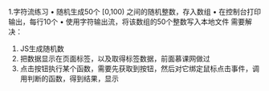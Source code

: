1.字符流练习
• 随机生成50个 [0,100) 之间的随机整数，存入数组
• 在控制台打印输出，每行10个
• 使用字符输出流，将该数组的50个整数写入本地文件
需要解决：
1. JS生成随机数
2. 把数据显示在页面标签，以及取得标签数据，前面慕课网做过
3. 点击按钮执行某个函数，需要先获取到按钮，然后对它绑定鼠标点击事件，调用判断的函数，得到结果，显示